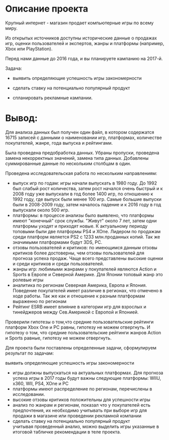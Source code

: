 # Описание проекта
Крупный интернет - магазин продает компьютерные игры по всему миру.   

Из открытых источников доступны исторические данные о продажах игр, оценки пользователей и экспертов, жанры и платформы (например, Xbox или PlayStation).  

Перед нами данные до 2016 года, и вы планируете кампанию на 2017-й.  

Задача:  

 - выявить определяющие успешность игры закономерности  

 - сделать ставку на потенциально популярный продукт  

 - спланировать рекламные кампании.
   
# Вывод:
Для анализа данных был получен один файл, в котором содержатся 16715 записей с данными о наименовании  игр, платформах, количестве покупателей, жанре, года выпуска и рейтингами.  

Была проведена предобработка данных. Убраны пропуски, проведена замена некорректных значений, замена типа данных. Добавлены суммированные данные по нескольким столбцам в один.

Проведена исследовательская работа по нескольким направлениям:  

 - выпуск игр по годам: игры начали выпускать в 1980 году. До 1992 был слабый рост количества, затем рост начался очень быстрый и к 2008 году уже выпускали в год более 1400 игр, по отношению к 1992 году, где выпуск были менее 100 игр. Самые большие выпуски были в 2008-2009 году, затем началось падение и к 2016 году в год выпускали около 500 игр.  
 - платформы: в процессе анализы было выявлено, что платформы имеют "конечный" срок службы. "Живут" около 7 лет, затем одни платформы уходят и приходят новые. К  актуальному периоду топовыми были две платформы PS4 и XOne. Лидером по продажам среди платформ является PS2 с 1233 млн.проданных копий. Так же значимыми платформами будут 3DS, PC.  
 - отзовы пользователей и критиков: по имеющимся данным отзовы критиков более достоверны, чем отзовы пользователей для прогноза успеха продаж. Чаще всего представлены высокие оценки и среди критиков и среди пользователей.  
 - жанры игр: любимыми жанрами у покупателей являются Action   и Sports в Европе и Северной Америке. Для Японии топовый жанр это ролевые игры  
 - аналитика по регионам Северная Америка, Европа и Япония. Поведение покупателей имеет различие в регионах, что отмечено в ходе работы. Так же как и отношение к разным платформам выраженно по регионам  
 - Рейтинг ESRB имеет влияние в категории игр для взрослых и тинейджеров между Сев.Америкой с Европой и Японией.  

Проверили гипотезы о том,что средние пользовательские рейтинги платформ Xbox One и PC равны, гипотезу не можем отвергнуть. И гипотезу о том, что средние пользовательские рейтинги жанров Action и Sports равные, гипотезу не можем отвергнуть.

Для проекта были поставлены определенные задачи, сформулируем результат по задачам:  

выявить определяющие успешность игры закономерности  

 - игры должны выпускаться на актуальных платформах. Для прогноза успеха игры в 2017 годы будут важны следующие платформы: WIIU, x360, WII, PS4, XOne и PC  
 - платформы имеют распределение по регионам, перечислены в исследовании.  
 - высокие отзовы критиков положительны для успешности игры  
 - анализ по жанрам и регионам, показал что у покупателей есть предпочтения, их необходимо учитывать при выборе игр для продажи в магазине или проведении рекламной компании  
 - сделать ставку на потенциально популярный продукт  
учитывая проведенный анализ, можно выделить игры указанные в итоговой табличке рекомендации в теле проекта.
